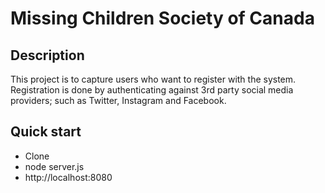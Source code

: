 # Missing Children Society of Canada

## Description

This project is to capture users who want to register with the system. Registration is done by authenticating against 3rd party social media providers; such as Twitter, Instagram and Facebook.

## Quick start
- Clone
- node server.js
- http://localhost:8080